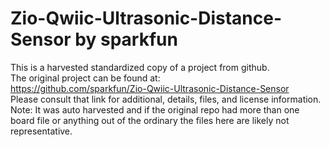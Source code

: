 
# Zio-Qwiic-Ultrasonic-Distance-Sensor by sparkfun  
This is a harvested standardized copy of a project from github.  
The original project can be found at:  
https://github.com/sparkfun/Zio-Qwiic-Ultrasonic-Distance-Sensor  
Please consult that link for additional, details, files, and license information.  
Note: It was auto harvested and if the original repo had more than one board file or anything out of the ordinary the files here are likely not representative.  
    